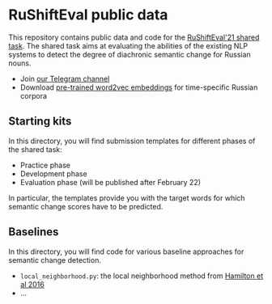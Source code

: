 # RuShiftEval public data

This repository contains public data and code for the [RuShiftEval'21 shared task](https://competitions.codalab.org/my/competition/28340).
The shared task aims at evaluating the abilities of the existing NLP systems to detect the degree of diachronic semantic change for Russian nouns.

- Join [our Telegram channel](https://t.me/rushifteval)
- Download [pre-trained word2vec embeddings](https://competitions.codalab.org/competitions/28340#participate-get_data) for time-specific Russian corpora

## Starting kits

In this directory, you will find submission templates for different phases of the shared task:
- Practice phase
- Development phase
- Evaluation phase (will be published after February 22)

In particular, the templates provide you with the target words for which semantic change scores have to be predicted.

## Baselines

In this directory, you will find code for various baseline approaches for semantic change detection.

- `local_neighborhood.py`: the local neighborhood method from [Hamilton et al 2016](https://www.aclweb.org/anthology/D16-1229/)
- ...


